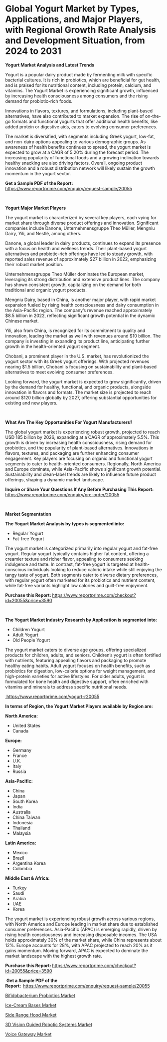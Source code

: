 <p><h1>Global Yogurt Market by Types, Applications, and Major Players, with Regional Growth Rate Analysis and Development Situation, from 2024 to 2031</h1></p><p><strong>Yogurt Market Analysis and Latest Trends</strong></p>
<p><p>Yogurt is a popular dairy product made by fermenting milk with specific bacterial cultures. It is rich in probiotics, which are beneficial for gut health, and is praised for its nutritional content, including protein, calcium, and vitamins. The Yogurt Market is experiencing significant growth, influenced by increasing health consciousness among consumers and the rising demand for probiotic-rich foods. </p><p>Innovations in flavors, textures, and formulations, including plant-based alternatives, have also contributed to market expansion. The rise of on-the-go formats and functional yogurts that offer additional health benefits, like added protein or digestive aids, caters to evolving consumer preferences. </p><p>The market is diversified, with segments including Greek yogurt, low-fat, and non-dairy options appealing to various demographic groups. As awareness of health benefits continues to spread, the yogurt market is expected to grow at a CAGR of 5.20% during the forecast period. The increasing popularity of functional foods and a growing inclination towards healthy snacking are also driving factors. Overall, ongoing product innovation and a robust distribution network will likely sustain the growth momentum in the yogurt sector.</p></p>
<p><strong>Get a Sample PDF of the Report:&nbsp;</strong> <a href="https://www.reportprime.com/enquiry/request-sample/20055?utm_campaign=16&utm_medium=2&utm_source=Github&utm_content=ia&utm_term=18112024&utm_id=yogurt">https://www.reportprime.com/enquiry/request-sample/20055</a></p>
<p>&nbsp;</p>
<p><strong>Yogurt Major Market Players</strong></p>
<p><p>The yogurt market is characterized by several key players, each vying for market share through diverse product offerings and innovation. Significant companies include Danone, Unternehmensgruppe Theo Müller, Mengniu Dairy, Yili, and Nestlé, among others.</p><p>Danone, a global leader in dairy products, continues to expand its presence with a focus on health and wellness trends. Their plant-based yogurt alternatives and probiotic-rich offerings have led to steady growth, with reported sales revenue of approximately $27 billion in 2022, emphasizing their robust market position.</p><p>Unternehmensgruppe Theo Müller dominates the European market, leveraging its strong distribution and extensive product lines. The company has shown consistent growth, capitalizing on the demand for both traditional and organic yogurt products.</p><p>Mengniu Dairy, based in China, is another major player, with rapid market expansion fueled by rising health consciousness and dairy consumption in the Asia-Pacific region. The company’s revenue reached approximately $8.5 billion in 2022, reflecting significant growth potential in the dynamic Chinese market.</p><p>Yili, also from China, is recognized for its commitment to quality and innovation, leading the market as well with revenues around $10 billion. The company is investing in expanding its product line, anticipating further growth in the health-oriented yogurt segment.</p><p>Chobani, a prominent player in the U.S. market, has revolutionized the yogurt sector with its Greek yogurt offerings. With projected revenues nearing $1.5 billion, Chobani is focusing on sustainability and plant-based alternatives to meet evolving consumer preferences.</p><p>Looking forward, the yogurt market is expected to grow significantly, driven by the demand for healthy, functional, and organic products, alongside innovation in flavors and formats. The market size is projected to reach around $120 billion globally by 2027, offering substantial opportunities for existing and new players.</p></p>
<p>&nbsp;</p>
<p><strong>What Are The Key Opportunities For Yogurt Manufacturers?</strong></p>
<p><p>The global yogurt market is experiencing robust growth, projected to reach USD 185 billion by 2026, expanding at a CAGR of approximately 5.5%. This growth is driven by increasing health consciousness, rising demand for probiotics, and the popularity of plant-based alternatives. Innovations in flavors, textures, and packaging are further enhancing consumer engagement. Key players are focusing on organic and functional yogurt segments to cater to health-oriented consumers. Regionally, North America and Europe dominate, while Asia-Pacific shows significant growth potential. Sustainability and clean-label trends are likely to influence future product offerings, shaping a dynamic market landscape.</p></p>
<p><strong>Inquire or Share Your Questions If Any Before Purchasing This Report:</strong> <a href="https://www.reportprime.com/enquiry/pre-order/20055?utm_campaign=16&utm_medium=2&utm_source=Github&utm_content=ia&utm_term=18112024&utm_id=yogurt">https://www.reportprime.com/enquiry/pre-order/20055</a></p>
<p>&nbsp;</p>
<p><strong>Market Segmentation</strong></p>
<p><strong>The Yogurt Market Analysis by types is segmented into:</strong></p>
<p><ul><li>Regular Yogurt</li><li>Fat-free Yogurt</li></ul></p>
<p><p>The yogurt market is categorized primarily into regular yogurt and fat-free yogurt. Regular yogurt typically contains higher fat content, offering a creamier texture and richer flavor, appealing to consumers seeking indulgence and taste. In contrast, fat-free yogurt is targeted at health-conscious individuals looking to reduce caloric intake while still enjoying the tangy taste of yogurt. Both segments cater to diverse dietary preferences, with regular yogurt often marketed for its probiotics and nutrient content, while fat-free variants highlight low calories and guilt-free enjoyment.</p></p>
<p><strong>Purchase this Report:&nbsp;</strong><a href="https://www.reportprime.com/checkout?id=20055&price=3590&utm_campaign=16&utm_medium=2&utm_source=Github&utm_content=ia&utm_term=18112024&utm_id=yogurt">https://www.reportprime.com/checkout?id=20055&price=3590</a></p>
<p>&nbsp;</p>
<p><strong>The Yogurt Market Industry Research by Application is segmented into:</strong></p>
<p><ul><li>Children Yogurt</li><li>Adult Yogurt</li><li>Old People Yogurt</li></ul></p>
<p><p>The yogurt market caters to diverse age groups, offering specialized products for children, adults, and seniors. Children’s yogurt is often fortified with nutrients, featuring appealing flavors and packaging to promote healthy eating habits. Adult yogurt focuses on health benefits, such as probiotics for digestion, low-calorie options for weight management, and high-protein varieties for active lifestyles. For older adults, yogurt is formulated for bone health and digestive support, often enriched with vitamins and minerals to address specific nutritional needs.</p></p>
<p><a href="https://www.reportprime.com/yogurt-r20055?utm_campaign=16&utm_medium=2&utm_source=Github&utm_content=ia&utm_term=18112024&utm_id=yogurt">&nbsp;https://www.reportprime.com/yogurt-r20055</a></p>
<p><strong>In terms of Region, the Yogurt Market Players available by Region are:</strong></p>
<p>
    <p> <strong> North America: </strong>
        <ul>
            <li>United States</li>
            <li>Canada</li>
        </ul>
        </p> 
    <p> <strong> Europe: </strong>
        <ul>
            <li>Germany</li>
            <li>France</li>
            <li>U.K.</li>
            <li>Italy</li>
            <li>Russia</li>
        </ul>
        </p> 
    <p> <strong> Asia-Pacific: </strong>
        <ul>
            <li>China</li>
            <li>Japan</li>
            <li>South Korea</li>
            <li>India</li>
            <li>Australia</li>
            <li>China Taiwan</li>
            <li>Indonesia</li>
            <li>Thailand</li>
            <li>Malaysia</li>
        </ul>
        </p> 
    <p> <strong> Latin America: </strong>
        <ul>
            <li>Mexico</li>
            <li>Brazil</li>
            <li>Argentina Korea</li>
            <li>Colombia</li>
        </ul>
        </p> 
    <p> <strong> Middle East & Africa: </strong>
        <ul>
            <li>Turkey</li>
            <li>Saudi</li>
            <li>Arabia</li>
            <li>UAE</li>
            <li>Korea</li>
        </ul>
    </p>
    </p>
<p><p>The yogurt market is experiencing robust growth across various regions, with North America and Europe leading in market share due to established consumer preferences. Asia-Pacific (APAC) is emerging rapidly, driven by rising health consciousness and increasing disposable incomes. The USA holds approximately 30% of the market share, while China represents about 12%. Europe accounts for 28%, with APAC projected to reach 20% as it gains momentum. Moving forward, APAC is expected to dominate the market landscape with the highest growth rate.</p></p>
<p><strong>Purchase this Report: </strong><a href="https://www.reportprime.com/checkout?id=20055&price=3590&utm_campaign=16&utm_medium=2&utm_source=Github&utm_content=ia&utm_term=18112024&utm_id=yogurt">https://www.reportprime.com/checkout?id=20055&price=3590</a></p>
<p>&nbsp;<strong>Get a Sample PDF of the Report:&nbsp;&nbsp;</strong><a href="https://www.reportprime.com/enquiry/request-sample/20055?utm_campaign=16&utm_medium=2&utm_source=Github&utm_content=ia&utm_term=18112024&utm_id=yogurt">https://www.reportprime.com/enquiry/request-sample/20055</a></p>
<p><strong></strong></p>
<p><p><a href="https://issuu.com/reportprime-2/docs/bifidobacterium-probiotics-market-s_7b42b23f57dc4e?utm_campaign=16&utm_medium=2&utm_source=Github&utm_content=ia&utm_term=18112024&utm_id=yogurt">Bifidobacterium Probiotics Market</a></p><p><a href="https://github.com/YashRP12/Market-Research-Report-List-6/blob/main/ice-cream-bases-market.md?utm_campaign=16&utm_medium=2&utm_source=Github&utm_content=ia&utm_term=18112024&utm_id=yogurt">Ice-Cream Bases Market</a></p><p><a href="https://issuu.com/reportprime-2/docs/side-range-hood-market-size-2030.pp_eecbc5ee56be69?utm_campaign=16&utm_medium=2&utm_source=Github&utm_content=ia&utm_term=18112024&utm_id=yogurt">Side Range Hood Market</a></p><p><a href="https://github.com/JosephineMcguire65/Market-Research-Report-List-1/blob/main/3d-vision-guided-robotic-systems-market.md?utm_campaign=16&utm_medium=2&utm_source=Github&utm_content=ia&utm_term=18112024&utm_id=yogurt">3D Vision Guided Robotic Systems Market</a></p><p><a href="https://www.linkedin.com/pulse/unlocking-growth-potential-strategic-analysis-voice-gateway-q2vme?utm_campaign=16&utm_medium=2&utm_source=Github&utm_content=ia&utm_term=18112024&utm_id=yogurt">Voice Gateway Market</a></p></p>